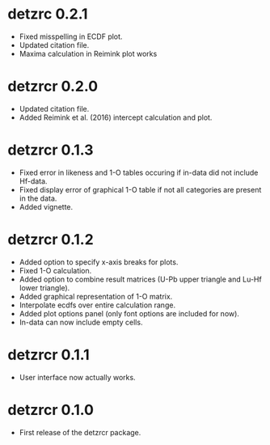 # detzrc 0.2.1
* Fixed misspelling in ECDF plot.
* Updated citation file.
* Maxima calculation in Reimink plot works

# detzrcr 0.2.0
* Updated citation file.
* Added Reimink et al. (2016) intercept calculation and plot.

# detzrcr 0.1.3
* Fixed error in likeness and 1-O tables occuring if in-data did not include
Hf-data.
* Fixed display error of graphical 1-O table if not all categories are present
in the data.
* Added vignette.

# detzrcr 0.1.2
* Added option to specify x-axis breaks for plots.
* Fixed 1-O calculation.
* Added option to combine result matrices (U-Pb upper triangle and Lu-Hf lower
triangle).
* Added graphical representation of 1-O matrix.
* Interpolate ecdfs over entire calculation range.
* Added plot options panel (only font options are included for now).
* In-data can now include empty cells.

# detzrcr 0.1.1
* User interface now actually works.

# detzrcr 0.1.0
* First release of the detzrcr package.
